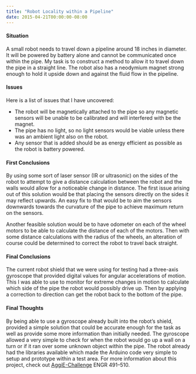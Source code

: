 ```yaml
---
title: "Robot Locality within a Pipeline"
date: 2015-04-21T00:00:00-08:00
---
```


#### Situation

A small robot needs to travel down a pipeline around 18 inches in diameter. It will be powered by battery alone and cannot be communicated once within the pipe. My task is to construct a method to allow it to travel down the pipe in a straight line. The robot also has a neodymium magnet strong enough to hold it upside down and against the fluid flow in the pipeline.

#### Issues

Here is a list of issues that I have uncovered:

- The robot will be magnetically attached to the pipe so any magnetic sensors will be unable to be calibrated and will interfered with be the magnet.
- The pipe has no light, so no light sensors would be viable unless there was an ambient light also on the robot.
- Any sensor that is added should be as energy efficient as possible as the robot is battery powered.

#### First Conclusions

By using some sort of laser sensor (IR or ultrasonic) on the sides of the robot to attempt to give a distance calculation between the robot and the walls would allow for a noticeable change in distance. The first issue arising out of this solution would be that placing the sensors directly on the sides it may reflect upwards. An easy fix to that would be to aim the sensors downwards towards the curvature of the pipe to achieve maximum return on the sensors.

Another feasible solution would be to have odometer on each of the wheel motors to be able to calculate the distance of each of the motors. Then with some distance calculations with the radius of the wheels, an alteration of course could be determined to correct the robot to travel back straight.

#### Final Conclusions

The current robot shield that we were using for testing had a three-axis gyroscope that provided digital values for angular accelerations of motion. This I was able to use to monitor for extreme changes in motion to calculate which side of the pipe the robot would possibly drive up. Then by applying a correction to direction can get the robot back to the bottom of the pipe.

#### Final Thoughts

By being able to use a gyroscope already built into the robot’s shield, provided a simple solution that could be accurate enough for the task as well as provide some more information than initially needed. The gyroscope allowed a very simple to check for when the robot would go up a wall on a turn or if it ran over some unknown object within the pipe. The robot already had the libraries available which made the Arduino code very simple to setup and prototype within a test area. For more information about this project, check out [AggiE-Challenge](http://engineering.tamu.edu/easa/areas/enrichment/aggie-challenge) ENGR 491–510.
